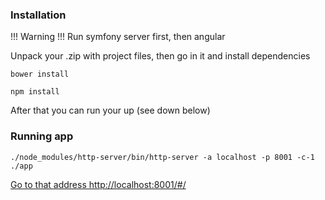 ### Installation

!!! Warning !!! Run symfony server first, then angular

Unpack your .zip with project files, then go in it and install dependencies

`bower install`

`npm install`

After that you can run your up (see down below)

### Running app

``./node_modules/http-server/bin/http-server -a localhost -p 8001 -c-1 ./app``

 [Go to that address http://localhost:8001/#/](http://localhost:8001/#/)